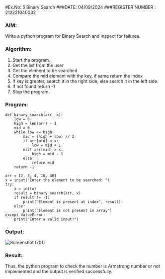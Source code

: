 #Ex.No: 5 Binary Search
###DATE: 04/09/2024
###REGISTER NUMBER : 212221040032
### AIM: 
Write a python program for Binary Search and inspect for failures.

### Algorithm:

1. Start the program.
2. Get the list from the user
3. Get the element to be searched
4. Compare the mid element with the key, if same return the index
5. If key is greater, search it in the right side, else search it in the left side.
6. If not found return -1
7. Stop the program.

### Program:
```
def binary_search(arr, x):
    low = 0
    high = len(arr) - 1
    mid = 0
    while low <= high:
        mid = (high + low) // 2
        if arr[mid] < x:
            low = mid + 1
        elif arr[mid] > x:
            high = mid - 1
        else:
            return mid
    return -1

arr = [2, 3, 4, 10, 40]
x = input("Enter the element to be searched: ")
try:
    x = int(x)
    result = binary_search(arr, x)
    if result != -1:
        print("Element is present at index", result)
    else:
        print("Element is not present in array")
except ValueError:
    print("Enter a valid input!")

```













### Output:
![Screenshot (701)](https://github.com/user-attachments/assets/6f7ca9cc-28d6-4273-8d53-c13104660074)




### Result:
Thus, the python program to check the number is Armstrong number or not implemented and the output is verified successfully.

